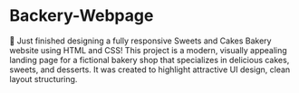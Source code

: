 # Backery-Webpage
🌟 Just finished designing a fully responsive Sweets and Cakes Bakery website using HTML and CSS!  This project is a modern, visually appealing landing page for a fictional bakery shop that specializes in delicious cakes, sweets, and desserts. It was created to highlight attractive UI design, clean layout structuring.
